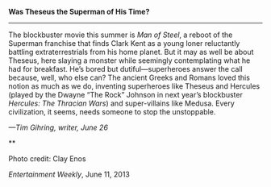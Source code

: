 **Was Theseus the Superman of His Time?**

****

The blockbuster movie this summer is *Man of Steel*, a reboot of the Superman franchise that finds Clark Kent as a young loner reluctantly battling extraterrestrials from his home planet. But it may as well be about Theseus, here slaying a monster while seemingly contemplating what he had for breakfast. He’s bored but dutiful—superheroes answer the call because, well, who else can? The ancient Greeks and Romans loved this notion as much as we do, inventing superheroes like Theseus and Hercules (played by the Dwayne “The Rock” Johnson in next year’s blockbuster *Hercules: The Thracian Wars*) and super-villains like Medusa. Every civilization, it seems, needs someone to stop the unstoppable.  

*—Tim Gihring, writer, June 26*

**

Photo credit: Clay Enos

*Entertainment Weekly*, June 11, 2013


